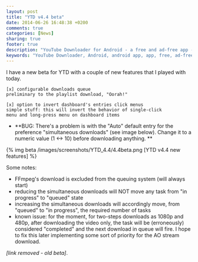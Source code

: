 ```yaml
---
layout: post
title: "YTD v4.4 beta"
date: 2014-06-26 16:48:38 +0200
comments: true
categories: [News]
sharing: true
footer: true
description: "YouTube Downloader for Android - a free and ad-free app - new beta available"
keywords: "YouTube Downloader, Android, android app, app, free, ad-free, no ads, dentex, video, YouTube, downloader"
---
```

I have a new beta for YTD with a couple of new features that I played with today.

    [x] configurable downloads queue
    preliminary to the playlist download, "Oorah!"

    [x] option to invert dashboard's entries click menus
    simple stuff: this will invert the behavior of single-click 
    menu and long-press menu on dashboard items

- **BUG: There's a problem is with the "Auto" default entry for the preference "simultaneous downloads" (see image below). Change it to a numeric value (1 <-> 10) before downloading anything. **

{% img beta /images/screenshots/YTD_4.4/4.4beta.png [YTD v4.4 new features] %}

Some notes:

- FFmpeg's download is excluded from the queuing system (will always start)
- reducing the simultaneous downloads will NOT move any task from "in progress" to "queued" state
- increasing the simultaneous downloads will accordingly move, from "queued" to "in progress", the required number of tasks
- known issue: for the moment, for two-steps downloads as 1080p and 480p, after downloading the video only, the task will be (erroneously) considered "completed" and the next download in queue will fire. I hope to fix this later implementing some sort of priority for the AO stream download.

*[link removed - old beta]*.
